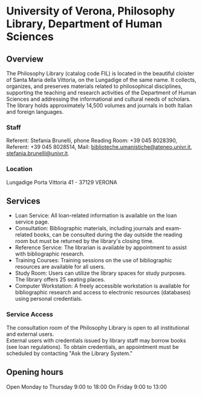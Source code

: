 # University of Verona, Philosophy Library, Department of Human Sciences

## Overview
The Philosophy Library (catalog code FIL) is located in the beautiful cloister of Santa Maria della Vittoria, on the Lungadige of the same name. 
It collects, organizes, and preserves materials related to philosophical disciplines, supporting the teaching and research activities of the Department of Human Sciences and addressing the informational and cultural needs of scholars.
The library holds approximately 14,500 volumes and journals in both Italian and foreign languages.  

### Staff
Referent: Stefania Brunelli, phone Reading Room: +39 045 8028390, Referent: +39 045 8028514, Mail: biblioteche.umanistiche@ateneo.univr.it, stefania.brunelli@univr.it.

### Location
Lungadige Porta Vittoria 41 - 37129 VERONA

## Services
- Loan Service: All loan-related information is available on the loan service page.  
- Consultation: Bibliographic materials, including journals and exam-related books, can be consulted during the day outside the reading room but must be returned by the library's closing time.  
- Reference Service: The librarian is available by appointment to assist with bibliographic research.  
- Training Courses: Training sessions on the use of bibliographic resources are available for all users.  
- Study Room: Users can utilize the library spaces for study purposes. The library offers 25 seating places.  
- Computer Workstation: A freely accessible workstation is available for bibliographic research and access to electronic resources (databases) using personal credentials.  

### Service Access  
The consultation room of the Philosophy Library is open to all institutional and external users.  
External users with credentials issued by library staff may borrow books (see loan regulations). To obtain credentials, an appointment must be scheduled by contacting "Ask the Library System."  

## Opening hours
Open Monday to Thursday 9:00 to 18:00
On Friday 9:00 to 13:00